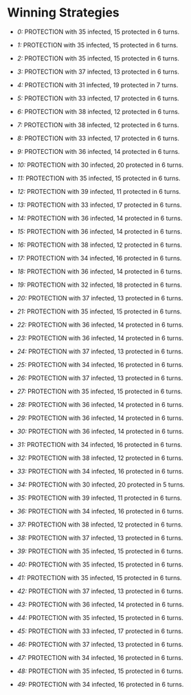 # Winning Strategies

* _0:_ PROTECTION with 35 infected, 15 protected in 6 turns.


* _1:_ PROTECTION with 35 infected, 15 protected in 6 turns.


* _2:_ PROTECTION with 35 infected, 15 protected in 6 turns.


* _3:_ PROTECTION with 37 infected, 13 protected in 6 turns.


* _4:_ PROTECTION with 31 infected, 19 protected in 7 turns.


* _5:_ PROTECTION with 33 infected, 17 protected in 6 turns.


* _6:_ PROTECTION with 38 infected, 12 protected in 6 turns.


* _7:_ PROTECTION with 38 infected, 12 protected in 6 turns.


* _8:_ PROTECTION with 33 infected, 17 protected in 6 turns.


* _9:_ PROTECTION with 36 infected, 14 protected in 6 turns.


* _10:_ PROTECTION with 30 infected, 20 protected in 6 turns.


* _11:_ PROTECTION with 35 infected, 15 protected in 6 turns.


* _12:_ PROTECTION with 39 infected, 11 protected in 6 turns.


* _13:_ PROTECTION with 33 infected, 17 protected in 6 turns.


* _14:_ PROTECTION with 36 infected, 14 protected in 6 turns.


* _15:_ PROTECTION with 36 infected, 14 protected in 6 turns.


* _16:_ PROTECTION with 38 infected, 12 protected in 6 turns.


* _17:_ PROTECTION with 34 infected, 16 protected in 6 turns.


* _18:_ PROTECTION with 36 infected, 14 protected in 6 turns.


* _19:_ PROTECTION with 32 infected, 18 protected in 6 turns.


* _20:_ PROTECTION with 37 infected, 13 protected in 6 turns.


* _21:_ PROTECTION with 35 infected, 15 protected in 6 turns.


* _22:_ PROTECTION with 36 infected, 14 protected in 6 turns.


* _23:_ PROTECTION with 36 infected, 14 protected in 6 turns.


* _24:_ PROTECTION with 37 infected, 13 protected in 6 turns.


* _25:_ PROTECTION with 34 infected, 16 protected in 6 turns.


* _26:_ PROTECTION with 37 infected, 13 protected in 6 turns.


* _27:_ PROTECTION with 35 infected, 15 protected in 6 turns.


* _28:_ PROTECTION with 36 infected, 14 protected in 6 turns.


* _29:_ PROTECTION with 36 infected, 14 protected in 6 turns.


* _30:_ PROTECTION with 36 infected, 14 protected in 6 turns.


* _31:_ PROTECTION with 34 infected, 16 protected in 6 turns.


* _32:_ PROTECTION with 38 infected, 12 protected in 6 turns.


* _33:_ PROTECTION with 34 infected, 16 protected in 6 turns.


* _34:_ PROTECTION with 30 infected, 20 protected in 5 turns.


* _35:_ PROTECTION with 39 infected, 11 protected in 6 turns.


* _36:_ PROTECTION with 34 infected, 16 protected in 6 turns.


* _37:_ PROTECTION with 38 infected, 12 protected in 6 turns.


* _38:_ PROTECTION with 37 infected, 13 protected in 6 turns.


* _39:_ PROTECTION with 35 infected, 15 protected in 6 turns.


* _40:_ PROTECTION with 35 infected, 15 protected in 6 turns.


* _41:_ PROTECTION with 35 infected, 15 protected in 6 turns.


* _42:_ PROTECTION with 37 infected, 13 protected in 6 turns.


* _43:_ PROTECTION with 36 infected, 14 protected in 6 turns.


* _44:_ PROTECTION with 35 infected, 15 protected in 6 turns.


* _45:_ PROTECTION with 33 infected, 17 protected in 6 turns.


* _46:_ PROTECTION with 37 infected, 13 protected in 6 turns.


* _47:_ PROTECTION with 34 infected, 16 protected in 6 turns.


* _48:_ PROTECTION with 35 infected, 15 protected in 6 turns.


* _49:_ PROTECTION with 34 infected, 16 protected in 6 turns.


